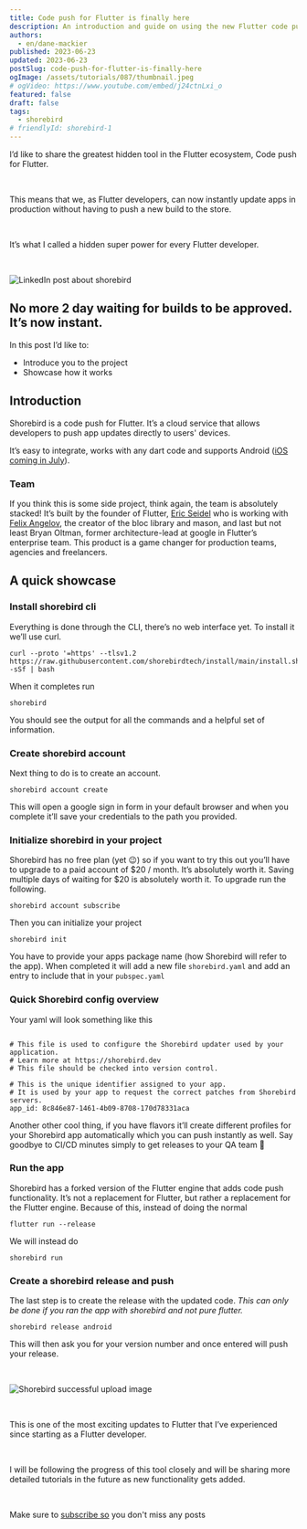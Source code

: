 ```yaml
---
title: Code push for Flutter is finally here
description: An introduction and guide on using the new Flutter code push capabilities.
authors:
  - en/dane-mackier
published: 2023-06-23
updated: 2023-06-23
postSlug: code-push-for-flutter-is-finally-here
ogImage: /assets/tutorials/087/thumbnail.jpeg
# ogVideo: https://www.youtube.com/embed/j24ctnLxi_o
featured: false
draft: false
tags:
  - shorebird
# friendlyId: shorebird-1
---
```


I’d like to share the greatest hidden tool in the Flutter ecosystem, Code push for Flutter.</br>

<br>

This means that we, as Flutter developers, can now instantly update apps in production without having to push a new build to the store.

<br>

It’s what I called a hidden super power for every Flutter developer.

<br>

![LinkedIn post about shorebird](/assets/tutorials/087/1.png)

## No more 2 day waiting for builds to be approved. It’s now instant.

In this post I’d like to:

- Introduce you to the project
- Showcase how it works

## Introduction

Shorebird is a code push for Flutter. It’s a cloud service that allows developers to push app updates directly to users' devices.

It’s easy to integrate, works with any dart code and supports Android ([iOS coming in July](https://twitter.com/shorebirddev/status/1666583390110507008?s=20)).

### Team

If you think this is some side project, think again, the team is absolutely stacked! It’s built by the founder of Flutter, [Eric Seidel](https://twitter.com/_eseidel) who is working with [Felix Angelov](https://twitter.com/felangelov), the creator of the bloc library and mason, and last but not least Bryan Oltman, former architecture-lead at google in Flutter’s enterprise team. This product is a game changer for production teams, agencies and freelancers.

## A quick showcase

### Install shorebird cli

Everything is done through the CLI, there’s no web interface yet. To install it we’ll use curl.

```
curl --proto '=https' --tlsv1.2 https://raw.githubusercontent.com/shorebirdtech/install/main/install.sh -sSf | bash
```

When it completes run

```
shorebird
```

You should see the output for all the commands and a helpful set of information.

### Create shorebird account

Next thing to do is to create an account.

```
shorebird account create
```

This will open a google sign in form in your default browser and when you complete it’ll save your credentials to the path you provided.

### Initialize shorebird in your project

Shorebird has no free plan (yet 😉) so if you want to try this out you’ll have to upgrade to a paid account of $20 / month. It’s absolutely worth it. Saving multiple days of waiting for $20 is absolutely worth it. To upgrade run the following.

```
shorebird account subscribe
```

Then you can initialize your project

```
shorebird init
```

You have to provide your apps package name (how Shorebird will refer to the app). When completed it will add a new file `shorebird.yaml` and add an entry to include that in your `pubspec.yaml`

### Quick Shorebird config overview

Your yaml will look something like this

```

# This file is used to configure the Shorebird updater used by your application.
# Learn more at https://shorebird.dev
# This file should be checked into version control.

# This is the unique identifier assigned to your app.
# It is used by your app to request the correct patches from Shorebird servers.
app_id: 8c846e87-1461-4b09-8708-170d78331aca

```

Another other cool thing, if you have flavors it’ll create different profiles for your Shorebird app automatically which you can push instantly as well. Say goodbye to CI/CD minutes simply to get releases to your QA team 👏

### Run the app

Shorebird has a forked version of the Flutter engine that adds code push functionality. It’s not a replacement for Flutter, but rather a replacement for the Flutter engine. Because of this, instead of doing the normal

```
flutter run --release
```

We will instead do

```
shorebird run
```

### Create a shorebird release and push

The last step is to create the release with the updated code. _This can only be done if you ran the app with shorebird and not pure flutter._

```
shorebird release android
```

This will then ask you for your version number and once entered will push your release.

<br>

![Shorebird successful upload image](/assets/tutorials/087/2.png)

<br>

This is one of the most exciting updates to Flutter that I’ve experienced since starting as a Flutter developer.

<br>

I will be following the progress of this tool closely and will be sharing more detailed tutorials in the future as new functionality gets added.

<br>

Make sure to [subscribe so](https://filledstacks.substack.com/) you don't miss any posts
